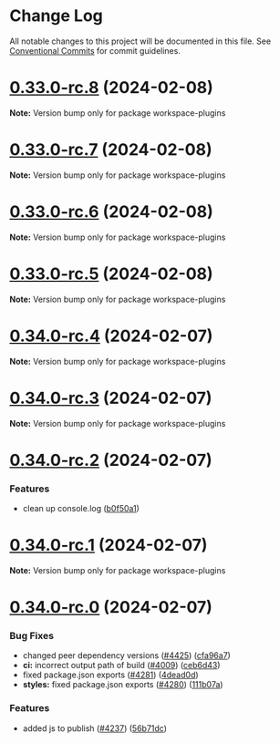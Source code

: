 # Change Log

All notable changes to this project will be documented in this file.
See [Conventional Commits](https://conventionalcommits.org) for commit guidelines.

# [0.33.0-rc.8](https://github.com/droshev/fundamental-styles/compare/v0.33.0-rc.7...v0.33.0-rc.8) (2024-02-08)

**Note:** Version bump only for package workspace-plugins





# [0.33.0-rc.7](https://github.com/droshev/fundamental-styles/compare/v0.33.0-rc.6...v0.33.0-rc.7) (2024-02-08)

**Note:** Version bump only for package workspace-plugins





# [0.33.0-rc.6](https://github.com/droshev/fundamental-styles/compare/v0.33.0-rc.5...v0.33.0-rc.6) (2024-02-08)

**Note:** Version bump only for package workspace-plugins





# [0.33.0-rc.5](https://github.com/droshev/fundamental-styles/compare/v0.34.0-rc.4...v0.33.0-rc.5) (2024-02-08)

**Note:** Version bump only for package workspace-plugins





# [0.34.0-rc.4](https://github.com/droshev/fundamental-styles/compare/v0.34.0-rc.3...v0.34.0-rc.4) (2024-02-07)

**Note:** Version bump only for package workspace-plugins





# [0.34.0-rc.3](https://github.com/droshev/fundamental-styles/compare/v0.34.0-rc.2...v0.34.0-rc.3) (2024-02-07)

**Note:** Version bump only for package workspace-plugins





# [0.34.0-rc.2](https://github.com/droshev/fundamental-styles/compare/v0.34.0-rc.1...v0.34.0-rc.2) (2024-02-07)


### Features

* clean up console.log ([b0f50a1](https://github.com/droshev/fundamental-styles/commit/b0f50a10b41101f0f9dddf951bd0072c5811f02e))





# [0.34.0-rc.1](https://github.com/droshev/fundamental-styles/compare/v0.34.0-rc.0...v0.34.0-rc.1) (2024-02-07)

**Note:** Version bump only for package workspace-plugins





# [0.34.0-rc.0](https://github.com/droshev/fundamental-styles/compare/v0.24.2...v0.34.0-rc.0) (2024-02-07)


### Bug Fixes

* changed peer dependency versions ([#4425](https://github.com/droshev/fundamental-styles/issues/4425)) ([cfa96a7](https://github.com/droshev/fundamental-styles/commit/cfa96a72a27a7919e1a546b7e350a7f63386a8e0))
* **ci:** incorrect output path of build ([#4009](https://github.com/droshev/fundamental-styles/issues/4009)) ([ceb6d43](https://github.com/droshev/fundamental-styles/commit/ceb6d4348c5d8949d565e3d8db29d6fe56b78656))
* fixed package.json exports ([#4281](https://github.com/droshev/fundamental-styles/issues/4281)) ([4dead0d](https://github.com/droshev/fundamental-styles/commit/4dead0d361bd0549c0879d5444954fdae4ba8750))
* **styles:** fixed package.json exports ([#4280](https://github.com/droshev/fundamental-styles/issues/4280)) ([111b07a](https://github.com/droshev/fundamental-styles/commit/111b07abd76e7abc8cab7f3c215d59e909d09226))


### Features

* added js to publish ([#4237](https://github.com/droshev/fundamental-styles/issues/4237)) ([56b71dc](https://github.com/droshev/fundamental-styles/commit/56b71dcdaf35ce184bdb306a8993dd96c83a9188))
